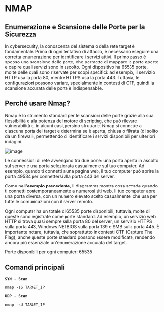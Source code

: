 # NMAP

## Enumerazione e Scansione delle Porte per la Sicurezza

In cybersecurity, la conoscenza del sistema o della rete target è fondamentale. Prima di ogni tentativo di attacco, è necessario eseguire una corretta enumerazione per identificare i servizi attivi. Il primo passo è spesso una scansione delle porte, che permette di mappare le porte aperte e capire quali servizi sono in ascolto. Ogni dispositivo ha 65535 porte, molte delle quali sono riservate per scopi specifici: ad esempio, il servizio HTTP usa la porta 80, mentre HTTPS usa la porta 443. Tuttavia, le configurazioni possono variare, specialmente in contesti di CTF, quindi la scansione accurata delle porte è indispensabile.

## Perché usare Nmap?
Nmap è lo strumento standard per le scansioni delle porte grazie alla sua flessibilità e alla potenza del motore di scripting, che può rilevare vulnerabilità e, in alcuni casi, persino sfruttarle. Nmap si connette a ciascuna porta del target e determina se è aperta, chiusa o filtrata (di solito da un firewall), permettendo di identificare i servizi disponibili per ulteriori indagini.

![image](https://github.com/user-attachments/assets/79feea49-bc86-449e-9188-3015f167d08e)

Le connessioni di rete avvengono tra due porte: una porta aperta in ascolto sul server e una porta selezionata casualmente sul tuo computer. Ad esempio, quando ti connetti a una pagina web, il tuo computer può aprire la porta 49534 per connettersi alla porta 443 del server.

Come nell'**esempio precedente**, il diagramma mostra cosa accade quando ti connetti contemporaneamente a numerosi siti web. Il tuo computer apre una porta diversa, con un numero elevato scelto casualmente, che usa per tutte le comunicazioni con il server remoto.

Ogni computer ha un totale di 65535 porte disponibili; tuttavia, molte di queste sono registrate come porte standard. Ad esempio, un servizio web HTTP si trova quasi sempre sulla porta 80 del server, un servizio HTTPS sulla porta 443, Windows NETBIOS sulla porta 139 e SMB sulla porta 445. È importante notare, tuttavia, che soprattutto in contesti CTF (Capture The Flag), anche queste porte standard possono essere modificate, rendendo ancora più essenziale un'enumerazione accurata del target.

Porte disponibili per ogni computer: 65535 

## Comandi principali

**`SYN - Scan`**
```
nmap -sS TARGET_IP
```
**`UDP - Scan`**
```
nmap -sU TARGET_IP
```


